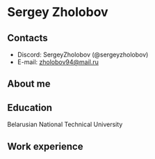 # Sergey Zholobov
## Contacts
* Discord: SergeyZholobov (@sergeyzholobov)
* E-mail: zholobov94@mail.ru
## About me

## Education
Belarusian National Technical University
## Work experience
